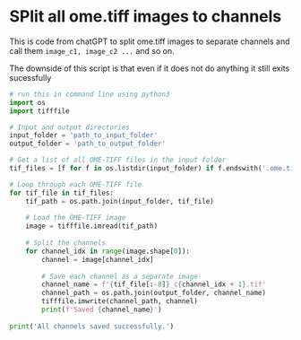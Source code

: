 # SPlit all ome.tiff images to channels

This is code from chatGPT to split ome.tiff images to separate channels and call them `image_c1, image_c2 ...` and so  on.

The downside of this script is that even if it does not do anything it still exits sucessfully

```python
# run this in command line using python3
import os
import tifffile

# Input and output directories
input_folder = 'path_to_input_folder'
output_folder = 'path_to_output_folder'

# Get a list of all OME-TIFF files in the input folder
tif_files = [f for f in os.listdir(input_folder) if f.endswith('.ome.tif')]

# Loop through each OME-TIFF file
for tif_file in tif_files:
    tif_path = os.path.join(input_folder, tif_file)
    
    # Load the OME-TIFF image
    image = tifffile.imread(tif_path)
    
    # Split the channels
    for channel_idx in range(image.shape[0]):
        channel = image[channel_idx]
        
        # Save each channel as a separate image
        channel_name = f'{tif_file[:-8]}_c{channel_idx + 1}.tif'
        channel_path = os.path.join(output_folder, channel_name)
        tifffile.imwrite(channel_path, channel)
        print(f'Saved {channel_name}')
        
print('All channels saved successfully.')

```
